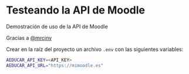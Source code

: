 # Testeando la API de Moodle

Demostración de uso de la API de Moodle

Gracias a [@mrcinv](https://github.com/mrcinv/moodle_api.py)

Crear en la raíz del proyecto un archivo `.env` con las siguientes variables:

```bash
AEDUCAR_API_KEY=<API_KEY>
AEDUCAR_API_URL="https://mimoodle.es"
```
